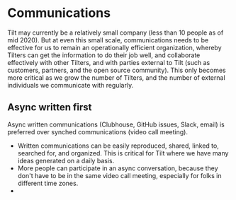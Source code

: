 # Communications

Tilt may currently be a relatively small company (less than 10 people as of mid 2020). But at even this small scale, communications needs to be effective for us to remain an operationally efficient organization, whereby Tilters can get the information to do their job well, and collaborate effectively with other Tilters, and with parties external to Tilt (such as customers, partners, and the open source community). This only becomes more critical as we grow the number of Tilters, and the number of external individuals we communicate with regularly.

## Async written first

Async written communications (Clubhouse, GitHub issues, Slack, email) is preferred over synched communications (video call meeting).

- Written communications can be easily reproduced, shared, linked to, searched for, and organized. This is critical for Tilt where we have many ideas generated on a daily basis.
- More people can participate in an async conversation, because they don't have to be in the same video call meeting, especially for folks in different time zones.
- 
